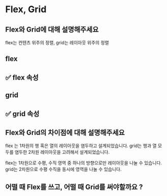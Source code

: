 # Flex, Grid

## Flex와 Grid에 대해 설명해주세요

flex는 컨텐츠 위주의 정렬, grid는 레이아웃 위주의 정렬


## flex

## ✅ flex 속성

## grid

## ✅ grid 속성

## Flex와 Grid의 차이점에 대해 설명해주세요

flex 는 1차원의 행 혹은 열의 레이아웃을 염두하고 설계되었습니다.
grid는 행과 열 모두를 염두한 2차원 레이아웃을 고려해서 설계되었습니다. 


flex는 1차원으로 수평, 수직 영역 중 하나의 방향으로만 레이아웃을 나눌 수 있습니다. 
grid는 2차원으로 수평 수직을 동시에 영역을 나눌 수 있습니다. 

## 어떨 때 Flex를 쓰고, 어떨 때 Grid를 써야할까요 ?